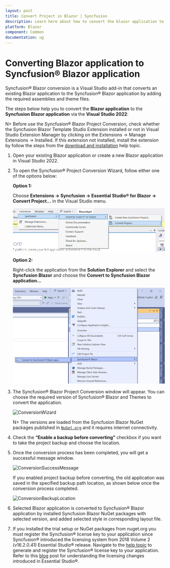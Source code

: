 ```yaml
---
layout: post
title: Convert Project in Blazor | Syncfusion
description: Learn here about how to convert the blazor application to Syncfusion Blazor application using Syncfusion Blazor Extension for Visual Studio.
platform: Blazor
component: Common
documentation: ug
---
```


# Converting Blazor application to Syncfusion® Blazor application

Syncfusion® Blazor conversion is a Visual Studio add-in that converts an existing Blazor application to the Syncfusion® Blazor application by adding the required assemblies and theme files.

The steps below help you to convert the **Blazor application** to the **Syncfusion Blazor application** via the **Visual Studio 2022**:

N> Before use the Syncfusion® Blazor Project Conversion, check whether the Syncfusion Blazor Template Studio Extension installed or not in Visual Studio Extension Manager by clicking on the Extensions -> Manage Extensions -> Installed. If this extension not installed, install the extension by follow the steps from the [download and installation](download-and-installation) help topic.

1. Open your existing Blazor application or create a new Blazor application in Visual Studio 2022.

2. To open the Syncfusion® Project Conversion Wizard, follow either one of the options below:

    **Option 1:**

    Choose **Extensions -> Syncfusion -> Essential Studio® for Blazor -> Convert Project...** in the Visual Studio menu.

    ![ConversionMenu](images/ConversionMenu.png)

    **Option 2:**

    Right-click the application from the **Solution Explorer** and select the **Syncfusion Blazor** and choose the **Convert to Syncfusion Blazor application...**

    ![ConversionAddin](images/ConversionAddin.png)

3. The Syncfusion® Blazor Project Conversion window will appear. You can choose the required version of Syncfusion® Blazor and Themes to convert the application.

    ![ConversionWizard](images/Conversion.png)

    N> The versions are loaded from the Syncfusion Blazor NuGet packages published in [`NuGet.org`](https://www.nuget.org/packages?q=Tags%3A%22blazor%22syncfusion) and it requires internet connectivity.

4. Check the **“Enable a backup before converting”** checkbox if you want to take the project backup and choose the location.

5. Once the conversion process has been completed, you will get a successful message window.

    ![ConversionSuccessMessage](images/ConversionSuccess.png)

    If you enabled project backup before converting, the old application was saved in the specified backup path location, as shown below once the conversion process completed.

    ![ConversionBackupLocation](images/Backuplocation.png)

6. Selected Blazor application is converted to Syncfusion® Blazor application by installed Syncfusion Blazor NuGet packages with selected version, and added selected style in corresponding layout file.

7. If you installed the trial setup or NuGet packages from nuget.org you must register the Syncfusion® license key to your application since Syncfusion® introduced the licensing system from 2018 Volume 2 (v16.2.0.41) Essential Studio® release. Navigate to the [help topic](https://help.syncfusion.com/common/essential-studio/licensing/overview#how-to-generate-syncfusion-license-key) to generate and register the Syncfusion® license key to your application. Refer to this [blog](https://www.syncfusion.com/blogs/post/whats-new-in-2018-volume-2) post for understanding the licensing changes introduced in Essential Studio®.